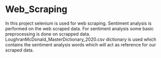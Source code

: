 # Web_Scraping

In this project selenium is used for web scraping. Sentiment analysis is performed on the web scraped data. For sentiment analysis some basic preprocessing is done on scrapped data. LoughranMcDonald_MasterDictionary_2020.csv dictionary is used which contains the sentiment analysis words which will act as reference for our scraped data.
